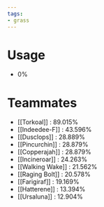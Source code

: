 ```yaml
---
tags:
- grass
---
```

# Usage
- 0%
# Teammates
- [[Torkoal]] : 89.015%
- [[Indeedee-F]] : 43.596%
- [[Dusclops]] : 28.889%
- [[Pincurchin]] : 28.879%
- [[Copperajah]] : 28.879%
- [[Incineroar]] : 24.263%
- [[Walking Wake]] : 21.562%
- [[Raging Bolt]] : 20.578%
- [[Farigiraf]] : 19.169%
- [[Hatterene]] : 13.394%
- [[Ursaluna]] : 12.904%